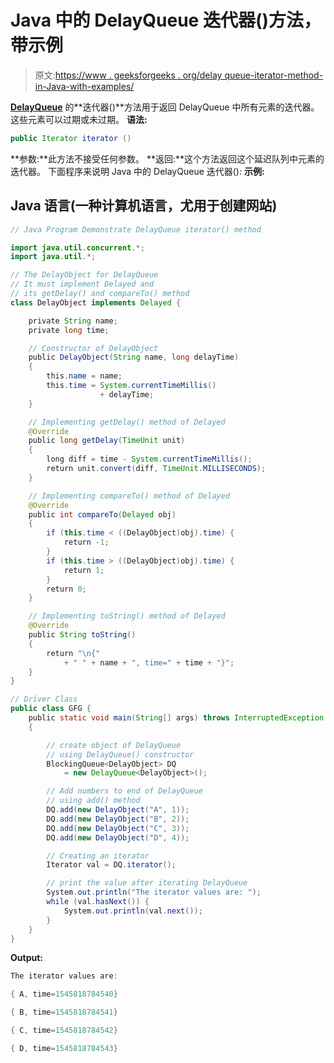# Java 中的 DelayQueue 迭代器()方法，带示例

> 原文:[https://www . geeksforgeeks . org/delay queue-iterator-method-in-Java-with-examples/](https://www.geeksforgeeks.org/delayqueue-iterator-method-in-java-with-examples/)

[**DelayQueue**](https://www.geeksforgeeks.org/delayqueue-class-in-java-with-example/) 的**迭代器()**方法用于返回 DelayQueue 中所有元素的迭代器。这些元素可以过期或未过期。
**语法:**

```java
public Iterator iterator ()
```

**参数:**此方法不接受任何参数。
**返回:**这个方法返回这个延迟队列中元素的迭代器。
下面程序来说明 Java 中的 DelayQueue 迭代器():
**示例:**

## Java 语言(一种计算机语言，尤用于创建网站)

```java
// Java Program Demonstrate DelayQueue iterator() method

import java.util.concurrent.*;
import java.util.*;

// The DelayObject for DelayQueue
// It must implement Delayed and
// its getDelay() and compareTo() method
class DelayObject implements Delayed {

    private String name;
    private long time;

    // Constructor of DelayObject
    public DelayObject(String name, long delayTime)
    {
        this.name = name;
        this.time = System.currentTimeMillis()
                    + delayTime;
    }

    // Implementing getDelay() method of Delayed
    @Override
    public long getDelay(TimeUnit unit)
    {
        long diff = time - System.currentTimeMillis();
        return unit.convert(diff, TimeUnit.MILLISECONDS);
    }

    // Implementing compareTo() method of Delayed
    @Override
    public int compareTo(Delayed obj)
    {
        if (this.time < ((DelayObject)obj).time) {
            return -1;
        }
        if (this.time > ((DelayObject)obj).time) {
            return 1;
        }
        return 0;
    }

    // Implementing toString() method of Delayed
    @Override
    public String toString()
    {
        return "\n{"
            + " " + name + ", time=" + time + "}";
    }
}

// Driver Class
public class GFG {
    public static void main(String[] args) throws InterruptedException
    {

        // create object of DelayQueue
        // using DelayQueue() constructor
        BlockingQueue<DelayObject> DQ
            = new DelayQueue<DelayObject>();

        // Add numbers to end of DelayQueue
        // using add() method
        DQ.add(new DelayObject("A", 1));
        DQ.add(new DelayObject("B", 2));
        DQ.add(new DelayObject("C", 3));
        DQ.add(new DelayObject("D", 4));

        // Creating an iterator
        Iterator val = DQ.iterator();

        // print the value after iterating DelayQueue
        System.out.println("The iterator values are: ");
        while (val.hasNext()) {
            System.out.println(val.next());
        }
    }
}
```

**Output:** 

```java
The iterator values are: 

{ A, time=1545818784540}

{ B, time=1545818784541}

{ C, time=1545818784542}

{ D, time=1545818784543}
```